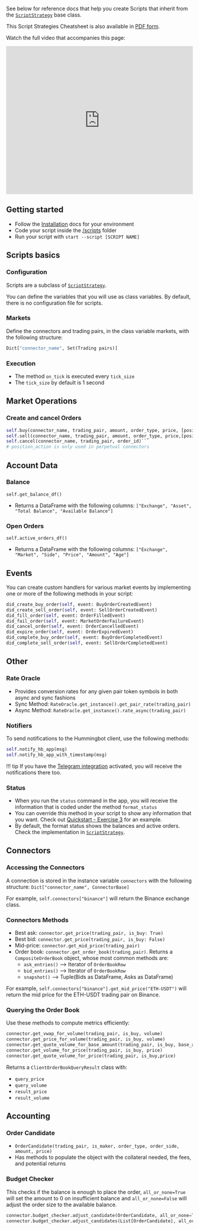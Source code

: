 See below for reference docs that help you create Scripts that inherit from the [`ScriptStrategy`](https://github.com/hummingbot/hummingbot/blob/master/hummingbot/strategy/script_strategy_base.py) base class.

This Script Strategies Cheatsheet is also available in [PDF form](./cheatsheet.pdf).

Watch the full video that accompanies this page:

<iframe style="width:100%; min-height:400px;" src="https://www.youtube.com/embed/GTxBKeq52vw" frameborder="0" allow="accelerometer; autoplay; encrypted-media; gyroscope; picture-in-picture" allowfullscreen></iframe>


## Getting started

- Follow the [Installation](/installation) docs for your environment
- Code your script inside the [/scripts](https://github.com/hummingbot/hummingbot/tree/master/scripts) folder
- Run your script with `start --script [SCRIPT NAME]`

## Scripts basics

### Configuration

Scripts are a subclass of [`ScriptStrategy`](https://github.com/hummingbot/hummingbot/blob/master/hummingbot/strategy/script_strategy_base.py).

You can define the variables that you will use as class variables. By default, there is no configuration file for scripts.

### Markets

Define the connectors and trading pairs, in the class variable markets, with the following structure:

```python
Dict["connector_name", Set(Trading pairs)]
```

### Execution

- The method `on_tick` is executed every `tick_size`
- The `tick_size` by default is 1 second

## Market Operations

### Create and cancel Orders

```python
self.buy(connector_name, trading_pair, amount, order_type, price, [position_action])
self.sell(connector_name, trading_pair, amount, order_type, price,[position_action])
self.cancel(connector_name, trading_pair, order_id)```
# position_action is only used in perpetual connectors
```

## Account Data

### Balance

`self.get_balance_df()`

* Returns a DataFrame with the following columns: `["Exchange", "Asset", "Total Balance", "Available Balance"]`

### Open Orders

`self.active_orders_df()`

* Returns a DataFrame with the following columns: `["Exchange", "Market", "Side", "Price", "Amount", "Age"]`

## Events

You can create custom handlers for various market events by implementing one or more of the following methods in your script:

```python
did_create_buy_order(self, event: BuyOrderCreatedEvent)
did_create_sell_order(self, event: SellOrderCreatedEvent)
did_fill_order(self, event: OrderFilledEvent)
did_fail_order(self, event: MarketOrderFailureEvent)
did_cancel_order(self, event: OrderCancelledEvent)
did_expire_order(self, event: OrderExpiredEvent)
did_complete_buy_order(self, event: BuyOrderCompletedEvent)
did_complete_sell_order(self, event: SellOrderCompletedEvent)
```


## Other

### Rate Oracle

- Provides conversion rates for any given pair token symbols in both async and sync fashions
- Sync Method: `RateOracle.get_instance().get_pair_rate(trading_pair)`
- Async Method: `RateOracle.get_instance().rate_async(trading_pair)`

### Notifiers

To send notifications to the Hummingbot client, use the following methods:

```python
self.notify_hb_app(msg)
self.notify_hb_app_with_timestamp(msg)
```

!!! tip
    If you have the [Telegram integration](/global-configs/telegram/) activated, you will receive the notifications there too.

### Status

- When you run the `status` command in the app, you will receive the information that is coded under the method `format_status`
- You can override this method in your script to show any information that you want. Check out [Quickstart - Exercise 3](/quickstart/custom-pmm-3) for an example.
- By default, the format status shows the balances and active orders. Check the implementation in [`ScriptStrategy`](https://github.com/hummingbot/hummingbot/blob/master/hummingbot/strategy/script_strategy_base.py).

## Connectors

### Accessing the Connectors

A connection is stored in the instance variable `connectors` with the following structure: `Dict["connector_name", ConnectorBase]`

For example, `self.connectors["binance"]` will return the Binance exchange class.

### Connectors Methods

- Best ask: `connector.get_price(trading_pair, is_buy: True)`
- Best bid: `connector.get_price(trading_pair, is_buy: False)`
- Mid-price: `connector.get_mid_price(trading_pair)`
- Order book: `connector.get_order_book(trading_pair)`. Returns a `CompositeOrderBook` object, whose most common methods are:
    - `ask_entries()` --> Iterator of `OrderBookRow`
    - `bid_entries()` --> Iterator of `OrderBookRow`
    - `snapshot()` --> Tuple(Bids as DataFrame, Asks as DataFrame)

For example, `self.connectors["binance"].get_mid_price("ETH-USDT")` will return the mid price for the ETH-USDT trading pair on Binance.

### Querying the Order Book

Use these methods to compute metrics efficiently:

```python
connector.get_vwap_for_volume(trading_pair, is_buy, volume)
connector.get_price_for_volume(trading_pair, is_buy, volume)
connector.get_quote_volume_for_base_amount(trading_pair, is_buy, base_amount)
connector.get_volume_for_price(trading_pair, is_buy, price)
connector.get_quote_volume_for_price(trading_pair, is_buy,price)
```

Returns a `ClientOrderBookQueryResult` class with:

- `query_price`
- `query_volume`
- `result_price`
- `result_volume`

## Accounting

### Order Candidate

- `OrderCandidate(trading_pair, is_maker, order_type, order_side, amount, price)`
- Has methods to populate the object with the collateral needed, the fees, and potential returns

### Budget Checker

This checks if the balance is enough to place the order, `all_or_none=True` will set the amount to 0 on insufficient balance and `all_or_none=False` will adjust the order size to the available balance.

```python
connector.budget_checker.adjust_candidate(OrderCandidate, all_or_none=True)
connector.budget_checker.adjust_candidates(List[OrderCandidate], all_or_none=True)
```
